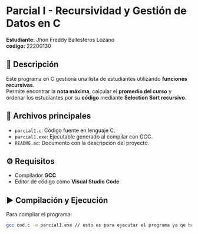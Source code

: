# Parcial I - Recursividad y Gestión de Datos en C

**Estudiante:** Jhon Freddy Ballesteros Lozano  
**codigo:**     22200130

## 📌 Descripción
Este programa en C gestiona una lista de estudiantes utilizando **funciones recursivas**.  
Permite encontrar la **nota máxima**, calcular el **promedio del curso** y ordenar los estudiantes por su **código** mediante **Selection Sort recursivo**.  

## 📂 Archivos principales
- `parcial1.c`: Código fuente en lenguaje C.
- `parcial1.exe`: Ejecutable generado al compilar con GCC.
- `README.md`: Documento con la descripción del proyecto.

## ⚙️ Requisitos
- Compilador **GCC**  
- Editor de código como **Visual Studio Code**

## ▶️ Compilación y Ejecución
Para compilar el programa:

```bash
gcc cod.c -o parcial1.exe // esto es para ejecutar el programa ya qe hace llamado  al archivo ejecutable que se guardó en la carpeta 
